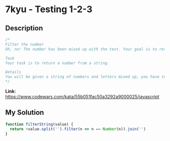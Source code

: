 # 7kyu - Testing 1-2-3

## Description
```js
/*
Filter the number
Oh, no! The number has been mixed up with the text. Your goal is to retrieve the number from the text, can you return the number back to its original state?

Task
Your task is to return a number from a string.

Details
You will be given a string of numbers and letters mixed up, you have to return all the numbers in that string in the order they occur.
*/
```

**Link:** https://www.codewars.com/kata/55b051fac50a3292a9000025/javascript

## My Solution
```js
function filterString(value) {
  return +value.split('').filter(n => n == Number(n)).join('')
}
```